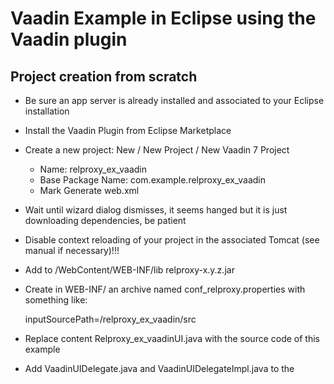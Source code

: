 Vaadin Example in Eclipse using the Vaadin plugin
========

Project creation from scratch
------

+ Be sure an app server is already installed and associated to your Eclipse installation 

+ Install the Vaadin Plugin from Eclipse Marketplace

+ Create a new project: New / New Project / New Vaadin 7 Project
  - Name: relproxy_ex_vaadin
  - Base Package Name: com.example.relproxy_ex_vaadin
  - Mark Generate web.xml 

+ Wait until wizard dialog dismisses, it seems hanged but it is just downloading dependencies, be patient 

+ Disable context reloading of your project in the associated Tomcat (see manual if necessary)!!!

+ Add to /WebContent/WEB-INF/lib relproxy-x.y.z.jar

+ Create in WEB-INF/ an archive named conf_relproxy.properties  with something like:

  inputSourcePath=<your path>/relproxy_ex_vaadin/src
  
+ Replace content Relproxy_ex_vaadinUI.java with the source code of this example

+ Add VaadinUIDelegate.java and VaadinUIDelegateImpl.java to the 



